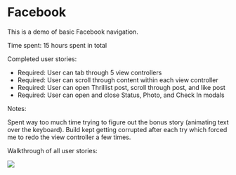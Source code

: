 Facebook
========

This is a demo of basic Facebook navigation.

Time spent: 15 hours spent in total

Completed user stories:

* Required: User can tab through 5 view controllers
* Required: User can scroll through content within each view controller
* Required: User can open Thrillist post, scroll through post, and like post
* Required: User can open and close Status, Photo, and Check In modals

Notes:

Spent way too much time trying to figure out the bonus story (animating text over the keyboard). Build kept getting corrupted after each try which forced me to redo the view controller a few times.


Walkthrough of all user stories:

<img src="http://i.imgur.com/jMPtHbY.gif">
